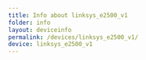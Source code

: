 ```yaml
---
title: Info about linksys_e2500_v1
folder: info
layout: deviceinfo
permalink: /devices/linksys_e2500_v1/
device: linksys_e2500_v1
---
```

